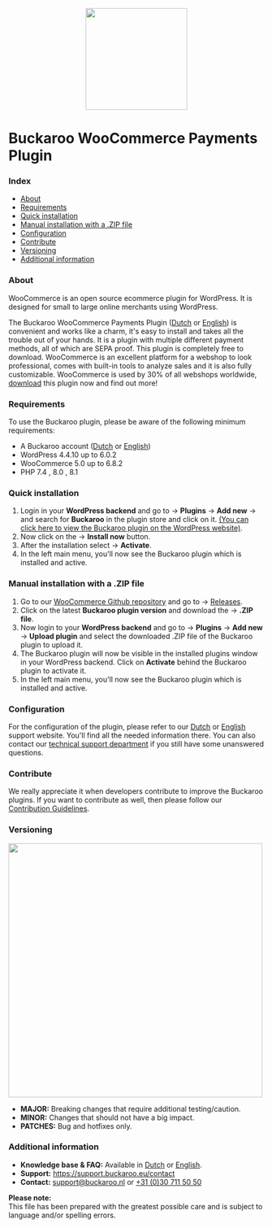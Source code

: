 <p align="center">
  <img src="https://www.buckaroo.nl/media/3477/woocommerce_icon.png" width="200px" position="center">
</p>

# Buckaroo WooCommerce Payments Plugin
### Index
- [About](#about)
- [Requirements](#requirements)
- [Quick installation](#quick-installation)
- [Manual installation with a .ZIP file](#manual-installation-with-a-zip-file)
- [Configuration](#configuration)
- [Contribute](#contribute)
- [Versioning](#versioning)
- [Additional information](#additional-information)

### About

WooCommerce is an open source ecommerce plugin for WordPress. It is designed for small to large online merchants using WordPress.

The Buckaroo WooCommerce Payments Plugin ([Dutch](https://support.buckaroo.nl/categorieen/plugins/woocommerce) or [English](https://support.buckaroo.eu/categories/plugins/woocommerce)) is convenient and works like a charm, it's easy to install and takes all the trouble out of your hands. It is a plugin with multiple different payment methods, all of which are SEPA proof. This plugin is completely free to download. WooCommerce is an excellent platform for a webshop to look professional, comes with built-in tools to analyze sales and it is also fully customizable. WooCommerce is used by 30% of all webshops worldwide, [download](https://wordpress.org/plugins/wc-buckaroo-bpe-gateway/) this plugin now and find out more!

### Requirements

To use the Buckaroo plugin, please be aware of the following minimum requirements:
- A Buckaroo account ([Dutch](https://www.buckaroo.nl/start) or [English](https://www.buckaroo.eu/solutions/request-form))
- WordPress 4.4.10 up to 6.0.2
- WooCommerce 5.0 up to 6.8.2
- PHP 7.4 , 8.0 , 8.1

### Quick installation

1.  Login in your  **WordPress backend**  and go to →  **Plugins**  →  **Add new**  → and search for  **Buckaroo**  in the plugin store and click on it.
[(You can click here to view the Buckaroo plugin on the WordPress website)](https://wordpress.org/plugins/wc-buckaroo-bpe-gateway/).
2.  Now click on the →  **Install now**  button.
3.  After the installation select →  **Activate**.
4.  In the left main menu, you'll now see the Buckaroo plugin which is installed and active.  

### Manual installation with a .ZIP file
1.  Go to our  [WooCommerce Github repository](https://github.com/buckaroo-it/WooCommerce)  and go to →  [Releases](https://github.com/buckaroo-it/WooCommerce/releases).
2.  Click on the latest  **Buckaroo plugin version**  and download the →  **.ZIP file**.
3.  Now login to your  **WordPress backend**  and go to →  **Plugins**  →  **Add new**  →  **Upload plugin**  and select the downloaded .ZIP file of the Buckaroo plugin to upload it.
4.  The Buckaroo plugin will now be visible in the installed plugins window in your WordPress backend. Click on  **Activate**  behind the Buckaroo plugin to activate it.
5.  In the left main menu, you'll now see the Buckaroo plugin which is installed and active.

### Configuration

For the configuration of the plugin, please refer to our [Dutch](https://support.buckaroo.nl/categorieen/plugins/woocommerce) or [English](https://support.buckaroo.eu/categories/plugins/woocommerce) support website. You'll find all the needed information there.
You can also contact our [technical support department](mailto:support@buckaroo.nl) if you still have some unanswered questions.

### Contribute

We really appreciate it when developers contribute to improve the Buckaroo plugins.
If you want to contribute as well, then please follow our [Contribution Guidelines](CONTRIBUTING.md).

### Versioning 
<p align="left">
  <img src="https://www.buckaroo.nl/media/3481/woocommerce_versioning.png" width="500px" position="center">
</p>

- **MAJOR:** Breaking changes that require additional testing/caution.
- **MINOR:** Changes that should not have a big impact.
- **PATCHES:** Bug and hotfixes only.

### Additional information
- **Knowledge base & FAQ:** Available in [Dutch](https://support.buckaroo.nl/categorieen/plugins/woocommerce) or [English](https://support.buckaroo.eu/categories/plugins/woocommerce).
- **Support:** https://support.buckaroo.eu/contact
- **Contact:** [support@buckaroo.nl](mailto:support@buckaroo.nl) or [+31 (0)30 711 50 50](tel:+310307115050)

<b>Please note:</b><br>
This file has been prepared with the greatest possible care and is subject to language and/or spelling errors.
